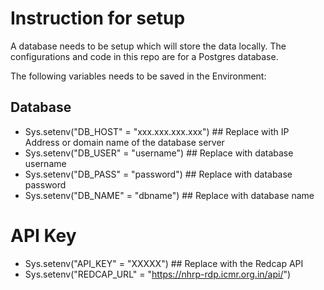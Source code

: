 # Instruction for setup
A database needs to be setup which will store the data locally. The configurations and code in this repo are for a Postgres database.

The following variables needs to be saved in the Environment:

## Database
- Sys.setenv("DB_HOST" = "xxx.xxx.xxx.xxx") ## Replace with IP Address or domain name of the database server
- Sys.setenv("DB_USER" = "username") ## Replace with database username
- Sys.setenv("DB_PASS" = "password") ## Replace with database password
- Sys.setenv("DB_NAME" = "dbname") ## Replace with database name

# API Key
- Sys.setenv("API_KEY" = "XXXXX") ## Replace with the Redcap API
- Sys.setenv("REDCAP_URL" = "https://nhrp-rdp.icmr.org.in/api/")
